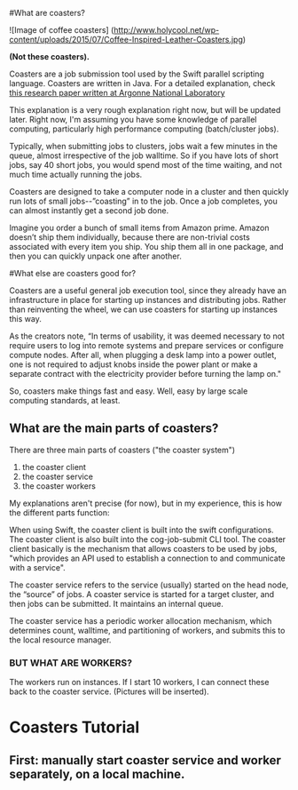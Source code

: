 
#What are coasters?

![Image of coffee coasters]
(http://www.holycool.net/wp-content/uploads/2015/07/Coffee-Inspired-Leather-Coasters.jpg)

**(Not these coasters).**

Coasters are a job submission tool used by the Swift parallel scripting language.
Coasters are written in Java.
For a detailed explanation, check [this research paper written at Argonne National Laboratory](https://www.researchgate.net/publication/216293486_Flexible_Cloud_Computing_through_Swift_Coasters)


This explanation is a very rough explanation right now, but will be updated 
later. Right now, I'm assuming you have some knowledge of parallel computing,
particularly high performance computing (batch/cluster jobs).


Typically, when submitting jobs to clusters, jobs wait a few minutes in the queue, 
almost irrespective of the job walltime. 
So if you have lots of short jobs, say 40 short jobs, you would spend most of the time waiting, 
and not much time actually running the jobs.

Coasters are designed to take a computer node in a cluster and 
then quickly run lots of small jobs--”coasting” in to the job.
Once a job completes, you can almost instantly get a second job done.

Imagine you order a bunch of small items from Amazon prime. 
Amazon doesn’t ship them individually, because there are non-trivial costs associated with every item you ship. 
You ship them all in one package, and then you can quickly unpack one after another.


#What else are coasters good for?

Coasters are a useful general job execution tool, 
since they already have an infrastructure in place for starting up instances and distributing jobs. 
Rather than reinventing the wheel, we can use coasters for starting up instances this way.

As the creators note,
“In terms of usability, it was deemed necessary to not require users to log into remote systems 
and prepare services or configure compute nodes. After all, when plugging a desk lamp into a power outlet, 
one is not required to adjust knobs inside the power plant or make a separate contract
with the electricity provider before turning the lamp on."

So, coasters make things fast and easy. Well, easy by large scale computing
standards, at least.


## What are the main parts of coasters?

There are three main parts of coasters ("the coaster system")

1. the coaster client
2. the coaster service
3. the coaster workers 




My explanations aren't precise (for now), but in my experience, this is how the different parts function:

When using Swift, the coaster client is built into the swift configurations. 
The coaster client is also built into the cog-job-submit CLI tool. 
The coaster client basically is the mechanism that allows coasters to be used by jobs,
"which provides an API used to establish a connection to and communicate with a service".



The coaster service refers to the service (usually) started on the head node, 
the “source” of jobs. A coaster service is started for a target cluster,
and then jobs can be submitted. It maintains an internal queue.

The coaster service has a periodic worker allocation mechanism,
which determines count, walltime, and partitioning of workers, and submits this
to the local resource manager.

### BUT WHAT ARE WORKERS?

The workers run on instances. If I start 10 workers, I can connect
these back to the coaster service. (Pictures will be inserted).


# Coasters Tutorial

## First: manually start coaster service and worker separately, on a local machine.

